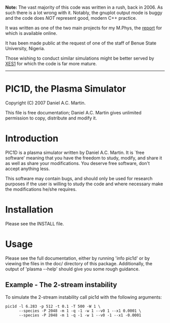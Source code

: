 __Note:__ The vast majority of this code was written in a rush, back in 2006.
As such there is a lot wrong with it. Notably, the gnuplot output mode is
buggy and the code does *NOT* represent good, modern C++ practice.

It was written as one of the two main projects for my M.Phys, the [report]
for which is available online.

It has been made public at the request of one of the staff of Benue State
University, Nigeria.

Those wishing to conduct similar simulations might be better served by
[XES1] for which the code is far more mature.

--------------------------------------------------------------------------------

PIC1D, the Plasma Simulator
===========================

Copyright (C) 2007 Daniel A.C. Martin.

This file is free documentation; Daniel A.C. Martin gives unlimited
permission to copy, distribute and modify it.

Introduction
============

PIC1D is a plasma simulator written by Daniel A.C. Martin. It is `free
software' meaning that you have the freedom to study, modify, and share
it as well as share your modifications. You deserve free software, don't
accept anything less.

   This software may contain bugs, and should only be used for research
purposes if the user is willing to study the code and where necessary
make the modifications he/she requires.

Installation
============

Please see the INSTALL file.

Usage
=====

Please see the full documentation, either by running 'info pic1d' or by
viewing the files in the doc/ directory of this package. Additionally, 
the output of 'plasma --help' should give you some rough guidance.

Example - The 2-stream instability
----------------------------------

To simulate the 2-stream instability call pic1d with the following arguments:

	pic1d -l 6.283 -p 512 -t 0.1 -T 500 -W 1 \
	      --species -P 2048 -m 1 -q -1 -w 1 --v0 1 --x1 0.0001 \
	      --species -P 2048 -m 1 -q -1 -w 1 --v0 -1 --x1 -0.0001

 [report]: http://www.daniel-martin.co.uk/files/pic.pdf
 [XES1]:   http://w3.pppl.gov/~hammett/courses/trieste01/es1_code.html
